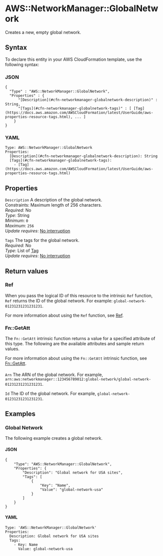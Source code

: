 # AWS::NetworkManager::GlobalNetwork<a name="aws-resource-networkmanager-globalnetwork"></a>

Creates a new, empty global network\.

## Syntax<a name="aws-resource-networkmanager-globalnetwork-syntax"></a>

To declare this entity in your AWS CloudFormation template, use the following syntax:

### JSON<a name="aws-resource-networkmanager-globalnetwork-syntax.json"></a>

```
{
  "Type" : "AWS::NetworkManager::GlobalNetwork",
  "Properties" : {
      "[Description](#cfn-networkmanager-globalnetwork-description)" : String,
      "[Tags](#cfn-networkmanager-globalnetwork-tags)" : [ [Tag](https://docs.aws.amazon.com/AWSCloudFormation/latest/UserGuide/aws-properties-resource-tags.html), ... ]
    }
}
```

### YAML<a name="aws-resource-networkmanager-globalnetwork-syntax.yaml"></a>

```
Type: AWS::NetworkManager::GlobalNetwork
Properties: 
  [Description](#cfn-networkmanager-globalnetwork-description): String
  [Tags](#cfn-networkmanager-globalnetwork-tags): 
    - [Tag](https://docs.aws.amazon.com/AWSCloudFormation/latest/UserGuide/aws-properties-resource-tags.html)
```

## Properties<a name="aws-resource-networkmanager-globalnetwork-properties"></a>

`Description`  <a name="cfn-networkmanager-globalnetwork-description"></a>
A description of the global network\.  
Constraints: Maximum length of 256 characters\.  
*Required*: No  
*Type*: String  
*Minimum*: `0`  
*Maximum*: `256`  
*Update requires*: [No interruption](https://docs.aws.amazon.com/AWSCloudFormation/latest/UserGuide/using-cfn-updating-stacks-update-behaviors.html#update-no-interrupt)

`Tags`  <a name="cfn-networkmanager-globalnetwork-tags"></a>
The tags for the global network\.  
*Required*: No  
*Type*: List of [Tag](https://docs.aws.amazon.com/AWSCloudFormation/latest/UserGuide/aws-properties-resource-tags.html)  
*Update requires*: [No interruption](https://docs.aws.amazon.com/AWSCloudFormation/latest/UserGuide/using-cfn-updating-stacks-update-behaviors.html#update-no-interrupt)

## Return values<a name="aws-resource-networkmanager-globalnetwork-return-values"></a>

### Ref<a name="aws-resource-networkmanager-globalnetwork-return-values-ref"></a>

When you pass the logical ID of this resource to the intrinsic `Ref` function, `Ref` returns the ID of the global network\. For example: `global-network-01231231231231231`\.

For more information about using the `Ref` function, see [Ref](https://docs.aws.amazon.com/AWSCloudFormation/latest/UserGuide/intrinsic-function-reference-ref.html)\.

### Fn::GetAtt<a name="aws-resource-networkmanager-globalnetwork-return-values-fn--getatt"></a>

The `Fn::GetAtt` intrinsic function returns a value for a specified attribute of this type\. The following are the available attributes and sample return values\.

For more information about using the `Fn::GetAtt` intrinsic function, see [Fn::GetAtt](https://docs.aws.amazon.com/AWSCloudFormation/latest/UserGuide/intrinsic-function-reference-getatt.html)\.

#### <a name="aws-resource-networkmanager-globalnetwork-return-values-fn--getatt-fn--getatt"></a>

`Arn`  <a name="Arn-fn::getatt"></a>
The ARN of the global network\. For example, `arn:aws:networkmanager::123456789012:global-network/global-network-01231231231231231`\.

`Id`  <a name="Id-fn::getatt"></a>
The ID of the global network\. For example, `global-network-01231231231231231`\.

## Examples<a name="aws-resource-networkmanager-globalnetwork--examples"></a>



### Global Network<a name="aws-resource-networkmanager-globalnetwork--examples--Global_Network"></a>

The following example creates a global network\.

#### JSON<a name="aws-resource-networkmanager-globalnetwork--examples--Global_Network--json"></a>

```
{
    "Type": "AWS::NetworkManager::GlobalNetwork",
    "Properties": {
        "Description": "Global network for USA sites",
        "Tags": [
            {
                "Key": "Name",
                "Value": "global-network-usa"
            }
        ]
    }
}
```

#### YAML<a name="aws-resource-networkmanager-globalnetwork--examples--Global_Network--yaml"></a>

```
Type: 'AWS::NetworkManager::GlobalNetwork'
Properties:
  Description: Global network for USA sites
  Tags:
    - Key: Name
      Value: global-network-usa
```